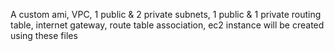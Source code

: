 A custom ami, VPC, 1 public & 2 private subnets, 1 public & 1 private routing table, internet gateway, route table association, ec2 instance will be created using these files


